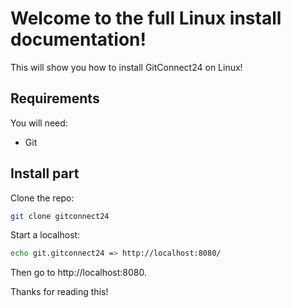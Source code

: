 # Welcome to the full Linux install documentation!

This will show you how to install GitConnect24 on Linux!

## Requirements
You will need:
* Git

## Install part
Clone the repo:
```bash
git clone gitconnect24
```
Start a localhost:
```bash
echo git.gitconnect24 => http://localhost:8080/
```
Then go to http://localhost:8080.

Thanks for reading this!
